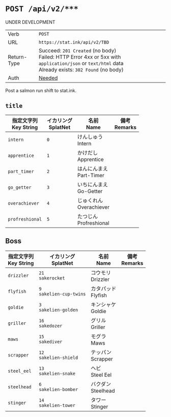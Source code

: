 `POST /api/v2/***`
===================

UNDER DEVELOPMENT

| | |
|-|-|
|Verb|`POST`|
|URL|`https://stat.ink/api/v2/TBD`|
|Return-Type|Succeed: `201 Created` (no body)<br>Failed: HTTP Error 4xx or 5xx with `application/json` or `text/html` data<br>Already exists: `302 Found` (no body)|
|Auth|[Needed](authorization.md)|

Post a salmon run shift to stat.ink.


`title`
-------

<!--replace:title-->
|指定文字列<br>Key String|イカリング<br>SplatNet|名前<br>Name              |備考<br>Remarks|
|------------------------|----------------------|--------------------------|---------------|
|`intern`                |`0`                   |けんしゅう<br>Intern      |               |
|`apprentice`            |`1`                   |かけだし<br>Apprentice    |               |
|`part_timer`            |`2`                   |はんにんまえ<br>Part-Timer|               |
|`go_getter`             |`3`                   |いちにんまえ<br>Go-Getter |               |
|`overachiever`          |`4`                   |じゅくれん<br>Overachiever|               |
|`profreshional`         |`5`                   |たつじん<br>Profreshional |               |
<!--endreplace-->

Boss
----

<!--replace:boss-->
|指定文字列<br>Key String|イカリング<br>SplatNet     |名前<br>Name         |備考<br>Remarks|
|------------------------|---------------------------|---------------------|---------------|
|`drizzler`              |`21`<br>`sakerocket`       |コウモリ<br>Drizzler |               |
|`flyfish`               |`9`<br>`sakelien-cup-twins`|カタパッド<br>Flyfish|               |
|`goldie`                |`3`<br>`sakelien-golden`   |キンシャケ<br>Goldie |               |
|`griller`               |`16`<br>`sakedozer`        |グリル<br>Griller    |               |
|`maws`                  |`15`<br>`sakediver`        |モグラ<br>Maws       |               |
|`scrapper`              |`12`<br>`sakelien-shield`  |テッパン<br>Scrapper |               |
|`steel_eel`             |`13`<br>`sakelien-snake`   |ヘビ<br>Steel Eel    |               |
|`steelhead`             |`6`<br>`sakelien-bomber`   |バクダン<br>Steelhead|               |
|`stinger`               |`14`<br>`sakelien-tower`   |タワー<br>Stinger    |               |
<!--endreplace-->
